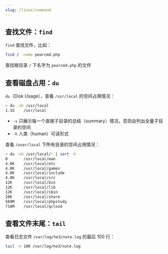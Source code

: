 ```yaml
---
slug: /linux/command
---
```


## 查找文件：`find`

`find` 查找文件，比如：

```bash
find / -name pearcmd.php
```

查找根目录 `/` 下名字为 `pearcmd.php` 的文件



## 查看磁盘占用：`du`

`du`（Disk Usage），查看 `/usr/local` 的空间占用情况：

```bash
~ du -sh /usr/local
1.1G    /usr/local
```

- `-s` 只展示每一个直接子目录的总结（summary）情况，否则会列出全量子目录的空间
- `-h` 人类（human）可读形式

查看 `/user/local` 下所有目录的空间占用情况：

```bash
~ du -sh /usr/local/* | sort -h
0       /usr/local/man
4.0K    /usr/local/etc
4.0K    /usr/local/games
4.0K    /usr/local/include
4.0K    /usr/local/src
12K     /usr/local/bin
12K     /usr/local/lib
12K     /usr/local/sbin
20K     /usr/local/share
569M    /usr/local/phpstudy
716M    /usr/local/qcloud
```



## 查看文件末尾：`tail`

查看日志文件 `/var/log/he3/note.log` 的最后 100 行：

```bash
tail -n 100 /var/log/he3/note.log
```















